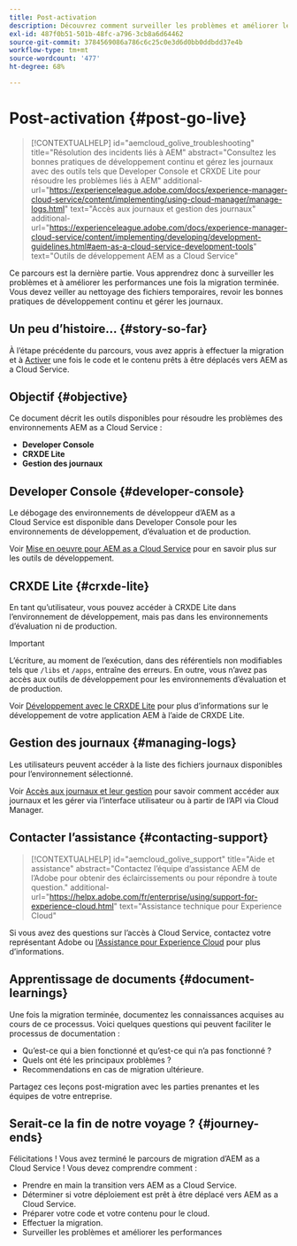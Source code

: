 ```yaml
---
title: Post-activation
description: Découvrez comment surveiller les problèmes et améliorer les performances
exl-id: 487f0b51-501b-48fc-a796-3cb8a6d64462
source-git-commit: 3784569086a786c6c25c0e3d6d0bb0ddbdd37e4b
workflow-type: tm+mt
source-wordcount: '477'
ht-degree: 68%

---
```


# Post-activation {#post-go-live}

>[!CONTEXTUALHELP]
>id="aemcloud_golive_troubleshooting"
>title="Résolution des incidents liés à AEM"
>abstract="Consultez les bonnes pratiques de développement continu et gérez les journaux avec des outils tels que Developer Console et CRXDE Lite pour résoudre les problèmes liés à AEM"
>additional-url="https://experienceleague.adobe.com/docs/experience-manager-cloud-service/content/implementing/using-cloud-manager/manage-logs.html" text="Accès aux journaux et gestion des journaux"
>additional-url="https://experienceleague.adobe.com/docs/experience-manager-cloud-service/content/implementing/developing/development-guidelines.html#aem-as-a-cloud-service-development-tools" text="Outils de développement AEM as a Cloud Service"

Ce parcours est la dernière partie. Vous apprendrez donc à surveiller les problèmes et à améliorer les performances une fois la migration terminée. Vous devez veiller au nettoyage des fichiers temporaires, revoir les bonnes pratiques de développement continu et gérer les journaux.

## Un peu d’histoire… {#story-so-far}

À l’étape précédente du parcours, vous avez appris à effectuer la migration et à [Activer](/help/journey-migration/go-live.md) une fois le code et le contenu prêts à être déplacés vers AEM as a Cloud Service.

## Objectif {#objective}

Ce document décrit les outils disponibles pour résoudre les problèmes des environnements AEM as a Cloud Service :

* **Developer Console**
* **CRXDE Lite**
* **Gestion des journaux**

## Developer Console {#developer-console}

Le débogage des environnements de développeur d’AEM as a Cloud Service est disponible dans Developer Console pour les environnements de développement, d’évaluation et de production.

Voir [Mise en oeuvre pour AEM as a Cloud Service](/help/implementing/developing/introduction/development-guidelines.md#aem-as-a-cloud-service-development-tools) pour en savoir plus sur les outils de développement.

## CRXDE Lite {#crxde-lite}

En tant qu’utilisateur, vous pouvez accéder à CRXDE Lite dans l’environnement de développement, mais pas dans les environnements d’évaluation ni de production.

>[!IMPORTANT]
>L’écriture, au moment de l’exécution, dans des référentiels non modifiables tels que `/libs` et `/apps`, entraîne des erreurs. En outre, vous n’avez pas accès aux outils de développement pour les environnements d’évaluation et de production.

Voir [Développement avec le CRXDE Lite](/help/implementing/developing/tools/crxde.md) pour plus d’informations sur le développement de votre application AEM à l’aide de CRXDE Lite.

## Gestion des journaux {#managing-logs}

Les utilisateurs peuvent accéder à la liste des fichiers journaux disponibles pour l’environnement sélectionné.

Voir [Accès aux journaux et leur gestion](/help/implementing/cloud-manager/manage-logs.md) pour savoir comment accéder aux journaux et les gérer via l’interface utilisateur ou à partir de l’API via Cloud Manager.

## Contacter l’assistance {#contacting-support}

>[!CONTEXTUALHELP]
>id="aemcloud_golive_support"
>title="Aide et assistance"
>abstract="Contactez l’équipe d’assistance AEM de l’Adobe pour obtenir des éclaircissements ou pour répondre à toute question."
>additional-url="https://helpx.adobe.com/fr/enterprise/using/support-for-experience-cloud.html" text="Assistance technique pour Experience Cloud"

Si vous avez des questions sur l’accès à Cloud Service, contactez votre représentant Adobe ou [l’Assistance pour Experience Cloud](https://helpx.adobe.com/fr/enterprise/using/support-for-experience-cloud.html) pour plus d’informations.

## Apprentissage de documents {#document-learnings}

Une fois la migration terminée, documentez les connaissances acquises au cours de ce processus. Voici quelques questions qui peuvent faciliter le processus de documentation :

* Qu’est-ce qui a bien fonctionné et qu’est-ce qui n’a pas fonctionné ?
* Quels ont été les principaux problèmes ?
* Recommendations en cas de migration ultérieure.

Partagez ces leçons post-migration avec les parties prenantes et les équipes de votre entreprise.

## Serait-ce la fin de notre voyage ?  {#journey-ends}

Félicitations ! Vous avez terminé le parcours de migration d’AEM as a Cloud Service ! Vous devez comprendre comment :

* Prendre en main la transition vers AEM as a Cloud Service.
* Déterminer si votre déploiement est prêt à être déplacé vers AEM as a Cloud Service.
* Préparer votre code et votre contenu pour le cloud.
* Effectuer la migration.
* Surveiller les problèmes et améliorer les performances
